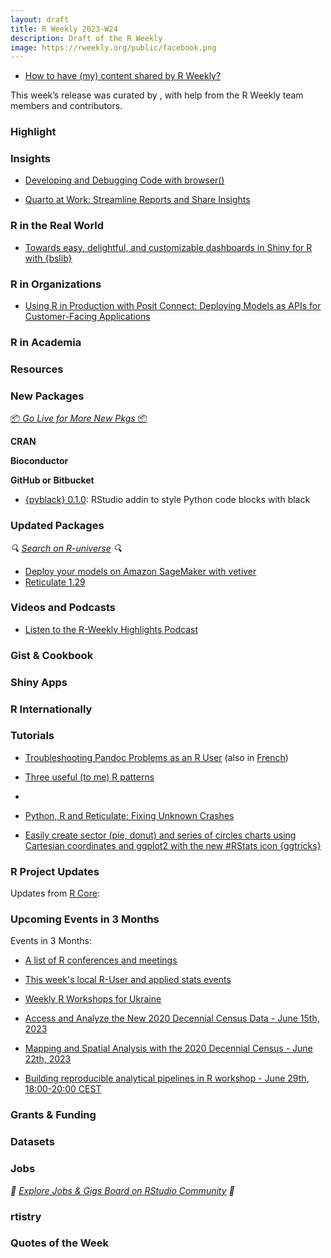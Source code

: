 ```yaml
---
layout: draft
title: R Weekly 2023-W24
description: Draft of the R Weekly
image: https://rweekly.org/public/facebook.png
---
```



+ [How to have (my) content shared by R Weekly?](https://github.com/rweekly/rweekly.org#how-to-have-my-content-shared-by-r-weekly)

This week’s release was curated by [](), with help from the R Weekly team members and contributors.



###  Highlight



### Insights

+ [Developing and Debugging Code with browser()](https://mjfrigaard.github.io/posts/debugging/)

+ [Quarto at Work: Streamline Reports and Share Insights](https://posit.co/blog/quarto-at-work/)

### R in the Real World

- [Towards easy, delightful, and customizable dashboards in Shiny for R with {bslib}
](https://shiny.posit.co/blog/posts/bslib-dashboards/)

###  R in Organizations

+ [Using R in Production with Posit Connect: Deploying Models as APIs for Customer-Facing Applications](https://posit.co/blog/using-r-in-production-with-posit-connect/)

###  R in Academia



###  Resources



###  New Packages

<p class="added-hostname"><a href="https://rweekly.org/live" target="_blank" class="externalLink">📦 <i>Go Live for More New Pkgs</i> 📦</a></p>


**CRAN**



**Bioconductor**



**GitHub or Bitbucket**

+ [{pyblack} 0.1.0](https://github.com/erictleung/pyblack): RStudio addin to style Python code blocks with black

### Updated Packages

<i>🔍 [Search on R-universe](https://r-universe.dev/search/) 🔍</i>

+ [Deploy your models on Amazon SageMaker with vetiver](https://posit.co/blog/vetiver-sagemaker/)
+ [Reticulate 1.29](https://posit.co/blog/reticulate-1-29/)

###  Videos and Podcasts

* [Listen to the R-Weekly Highlights Podcast](https://rweekly.fireside.fm/)


### Gist & Cookbook



### Shiny Apps



### R Internationally



###  Tutorials

+ [Troubleshooting Pandoc Problems as an R User](https://ropensci.org/blog/2023/06/01/troubleshooting-pandoc-problems-as-an-r-user/) (also in [French](https://ropensci.org/fr/blog/2023/06/01/troubleshooting-pandoc-problems-as-an-r-user/))

+ [Three useful (to me) R patterns](https://masalmon.eu/2023/06/06/basic-patterns/)
+ 
+ [Python, R and Reticulate: Fixing Unknown Crashes](https://wazrak.com/python-r-reticulate-and-fixing-unknown-crashes/)

<!--<div class="post-more-begin></div><div class="post-more-end"></div>-->

+ [Easily create sector (pie, donut) and series of circles  charts using Cartesian coordinates and ggplot2 with the new #RStats icon {ggtricks}](https://www.abdoulblog.com/posts/2023-05-31_ggtricks-intro/)

###  R Project Updates

Updates from [R Core](http://developer.r-project.org/blosxom.cgi/R-devel/NEWS):


###  Upcoming Events in 3 Months

Events in 3 Months:


+ [A list of R conferences and meetings](https://jumpingrivers.github.io/meetingsR/events.html)

+ [This week's local R-User and applied stats events](https://community.rstudio.com/c/irl)

+ [Weekly R Workshops for Ukraine](https://sites.google.com/view/dariia-mykhailyshyna/main/r-workshops-for-ukraine)

+ [Access and Analyze the New 2020 Decennial Census Data - June 15th, 2023](https://www.eventbrite.com/e/access-and-analyze-the-new-2020-decennial-census-data-tickets-632022023887)

+ [Mapping and Spatial Analysis with the 2020 Decennial Census - June 22th, 2023](https://www.eventbrite.com/e/mapping-and-spatial-analysis-with-the-2020-decennial-census-tickets-641300375687)

+ [Building reproducible analytical pipelines in R workshop - June 29th, 18:00-20:00 CEST](https://r-posts.com/building-reproducible-analytical-pipelines-in-r-workshop/)

### Grants & Funding


### Datasets


### Jobs

<i>💼 [Explore Jobs & Gigs Board on RStudio Community](https://community.rstudio.com/c/jobs/) 💼</i>

###  rtistry


###  Quotes of the Week
